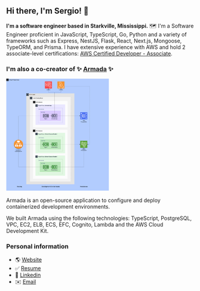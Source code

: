 ## Hi there, I'm Sergio! 👋
**I'm a software engineer based in Starkville, Mississippi.** 🗺️ I'm a Software Engineer proficient in JavaScript, TypeScript, Go, Python and a variety of frameworks such as Express, NestJS, Flask, React, Next.js, Mongoose, TypeORM, and Prisma. I have extensive experience with AWS and hold 2 associate-level certifications: [AWS Certified Developer - Associate](https://www.credly.com/badges/f840dff9-f881-47d0-a393-0344a8708a72?source=linked_in_profile). 


### I'm also a co-creator of ✨ [Armada](https://team-armada.github.io/) ✨ 


<a href="https://team-armada.github.io/" target="_blank">
  <img src="./armada-architecture.png" width="" height="300" />
</a>

Armada is an open-source application to configure and deploy containerized development environments. 

We built Armada using the following technologies: TypeScript, PostgreSQL, VPC, EC2, ELB, ECS, EFC, Cognito, Lambda and the AWS Cloud Development Kit. 

### Personal information
- 🌎 [Website](https://sergiopichardo.com/)
- ✅ [Resume](https://sergiopichardo.com/resume-sergio-pichardo.pdf)
- 👔 [Linkedin](https://www.linkedin.com/in/sergiopichardo/) 
- ✉️ [Email](sergiopichardo@proton.me)
